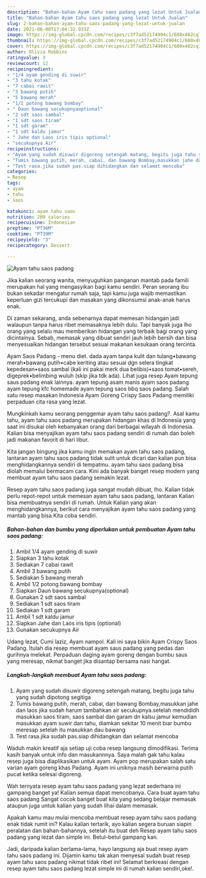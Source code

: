 ```yaml
---
description: "Bahan-bahan Ayam tahu saos padang yang lezat Untuk Jualan"
title: "Bahan-bahan Ayam tahu saos padang yang lezat Untuk Jualan"
slug: 2-bahan-bahan-ayam-tahu-saos-padang-yang-lezat-untuk-jualan
date: 2021-06-08T17:04:32.933Z
image: https://img-global.cpcdn.com/recipes/c3f7ad52174904c1/680x482cq70/ayam-tahu-saos-padang-foto-resep-utama.jpg
thumbnail: https://img-global.cpcdn.com/recipes/c3f7ad52174904c1/680x482cq70/ayam-tahu-saos-padang-foto-resep-utama.jpg
cover: https://img-global.cpcdn.com/recipes/c3f7ad52174904c1/680x482cq70/ayam-tahu-saos-padang-foto-resep-utama.jpg
author: Olivia Robbins
ratingvalue: 3
reviewcount: 12
recipeingredient:
- "1/4 ayam gending di suwir"
- "3 tahu kotak"
- "7 cabai rawit"
- "3 bawang putih"
- "5 bawang merah"
- "1/2 potong bawang bombay"
- " Daun bawang secukupnyaoptional"
- "2 sdt saos sambal"
- "1 sdt saos tiram"
- "1 sdt garam"
- "1 sdt kaldu jamur"
- " Jahe dan Laos iris tipis optional"
- "secukupnya Air"
recipeinstructions:
- "Ayam yang sudah disuwir digoreng setengah matang, begitu juga tahu yang sudah dipotong segitiga"
- "Tumis bawang putih, merah, cabai, dan bawang Bombay,masukkan jahe dan laos jika sudah harum tambahkan air secukupnya.setelah mendididh masukkan saos tiram, saos sambal dan garam dn kalsu jamur kemudian masukkan ayam suwir dan tahu, diamkan sekitar 10 menit biar bumbu meresap setelah itu masukkan dau bawang"
- "Test rasa.jika sudah pas.siap dihidangkan dan selamat mencoba"
categories:
- Resep
tags:
- ayam
- tahu
- saos

katakunci: ayam tahu saos 
nutrition: 289 calories
recipecuisine: Indonesian
preptime: "PT36M"
cooktime: "PT39M"
recipeyield: "3"
recipecategory: Dessert

---
```



![Ayam tahu saos padang](https://img-global.cpcdn.com/recipes/c3f7ad52174904c1/680x482cq70/ayam-tahu-saos-padang-foto-resep-utama.jpg)

Jika kalian seorang wanita, menyuguhkan panganan mantab pada famili merupakan hal yang mengasyikan bagi kamu sendiri. Peran seorang ibu bukan sekadar mengatur rumah saja, tapi kamu juga wajib memastikan keperluan gizi tercukupi dan masakan yang dikonsumsi anak-anak harus enak.

Di zaman  sekarang, anda sebenarnya dapat memesan hidangan jadi walaupun tanpa harus ribet memasaknya lebih dulu. Tapi banyak juga lho orang yang selalu mau memberikan hidangan yang terbaik bagi orang yang dicintainya. Sebab, memasak yang dibuat sendiri jauh lebih bersih dan bisa menyesuaikan hidangan tersebut sesuai makanan kesukaan orang tercinta. 

Ayam Saos Padang - menu diet. dada ayam tanpa kulit dan tulang•bawang merah•bawang putih•cabe keriting atau sesuai dgn selera tingkat kepedesan•saos sambal (kali ini pakai merk dua belibis)•saos tomat•sereh, digeprek•belimbing wuluh (skip jika tdk ada). Lihat juga resep Ayam tepung saus padang enak lainnya. ayam tepung asam manis ayam saos padang ayam tepung kfc homemade ayam tepung saos bbq saos padang. Salah satu resep masakan Indonesia Ayam Goreng Crispy Saos Padang memiliki perpaduan cita rasa yang lezat.

Mungkinkah kamu seorang penggemar ayam tahu saos padang?. Asal kamu tahu, ayam tahu saos padang merupakan hidangan khas di Indonesia yang saat ini disukai oleh kebanyakan orang dari berbagai wilayah di Indonesia. Kalian bisa menyajikan ayam tahu saos padang sendiri di rumah dan boleh jadi makanan favorit di hari libur.

Kita jangan bingung jika kamu ingin memakan ayam tahu saos padang, lantaran ayam tahu saos padang tidak sulit untuk dicari dan kalian pun bisa menghidangkannya sendiri di tempatmu. ayam tahu saos padang bisa diolah memalui bermacam cara. Kini ada banyak banget resep modern yang membuat ayam tahu saos padang semakin lezat.

Resep ayam tahu saos padang juga sangat mudah dibuat, lho. Kalian tidak perlu repot-repot untuk memesan ayam tahu saos padang, lantaran Kalian bisa membuatnya sendiri di rumah. Untuk Kalian yang akan menghidangkannya, berikut cara menyajikan ayam tahu saos padang yang mantab yang bisa Kita coba sendiri.

<!--inarticleads1-->

##### Bahan-bahan dan bumbu yang diperlukan untuk pembuatan Ayam tahu saos padang:

1. Ambil 1/4 ayam gending di suwir
1. Siapkan 3 tahu kotak
1. Sediakan 7 cabai rawit
1. Ambil 3 bawang putih
1. Sediakan 5 bawang merah
1. Ambil 1/2 potong bawang bombay
1. Siapkan  Daun bawang secukupnya(optional)
1. Gunakan 2 sdt saos sambal
1. Sediakan 1 sdt saos tiram
1. Sediakan 1 sdt garam
1. Ambil 1 sdt kaldu jamur
1. Siapkan  Jahe dan Laos iris tipis (optional)
1. Gunakan secukupnya Air


Udang lezat, Cumi laziz, Ayam nampol. Kali ini saya bikin Ayam Crispy Saos Padang. Itulah dia resep membuat ayam saus padang yang pedas dan gurihnya melekat. Perpaduan daging ayam goreng dengan bumbu saus yang meresap, nikmat banget jika disantap bersama nasi hangat. 

<!--inarticleads2-->

##### Langkah-langkah membuat Ayam tahu saos padang:

1. Ayam yang sudah disuwir digoreng setengah matang, begitu juga tahu yang sudah dipotong segitiga
1. Tumis bawang putih, merah, cabai, dan bawang Bombay,masukkan jahe dan laos jika sudah harum tambahkan air secukupnya.setelah mendididh masukkan saos tiram, saos sambal dan garam dn kalsu jamur kemudian masukkan ayam suwir dan tahu, diamkan sekitar 10 menit biar bumbu meresap setelah itu masukkan dau bawang
1. Test rasa.jika sudah pas.siap dihidangkan dan selamat mencoba


Waduh makin kreatif aja setiap uji coba resep langsung dimodifikasi. Terima kasih banyak untuk info dan masukannnya. Saya malah gak tahu kalau resep juga bisa diaplikasikan untuk ayam. Ayam pop merupakan salah satu varian ayam goreng khas Padang. Ayam ini uniknya masih berwarna putih pucat ketika selesai digoreng. 

Wah ternyata resep ayam tahu saos padang yang lezat sederhana ini gampang banget ya! Kalian semua dapat mencobanya. Cara buat ayam tahu saos padang Sangat cocok banget buat kita yang sedang belajar memasak ataupun juga untuk kalian yang sudah lihai dalam memasak.

Apakah kamu mau mulai mencoba membuat resep ayam tahu saos padang enak tidak rumit ini? Kalau kalian tertarik, ayo kalian segera buruan siapin peralatan dan bahan-bahannya, setelah itu buat deh Resep ayam tahu saos padang yang lezat dan simple ini. Betul-betul gampang kan. 

Jadi, daripada kalian berlama-lama, hayo langsung aja buat resep ayam tahu saos padang ini. Dijamin kamu tak akan menyesal sudah buat resep ayam tahu saos padang nikmat tidak ribet ini! Selamat berkreasi dengan resep ayam tahu saos padang lezat simple ini di rumah kalian sendiri,oke!.

